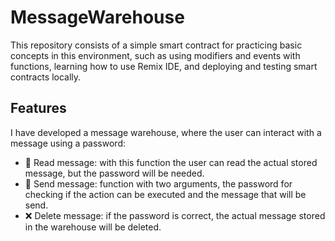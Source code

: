 # MessageWarehouse

This repository consists of a simple smart contract for practicing basic concepts in this environment, such as using modifiers and events with functions, learning how to use Remix IDE, and deploying and testing smart contracts locally.

## Features
I have developed a message warehouse, where the user can interact with a message using a password:

- 📖 Read message: with this function the user can read the actual stored message, but the password will be needed.
- 📩 Send message: function with two arguments, the password for checking if the action can be executed and the message that will be send.
- ❌ Delete message: if the password is correct, the actual message stored in the warehouse will be deleted.
